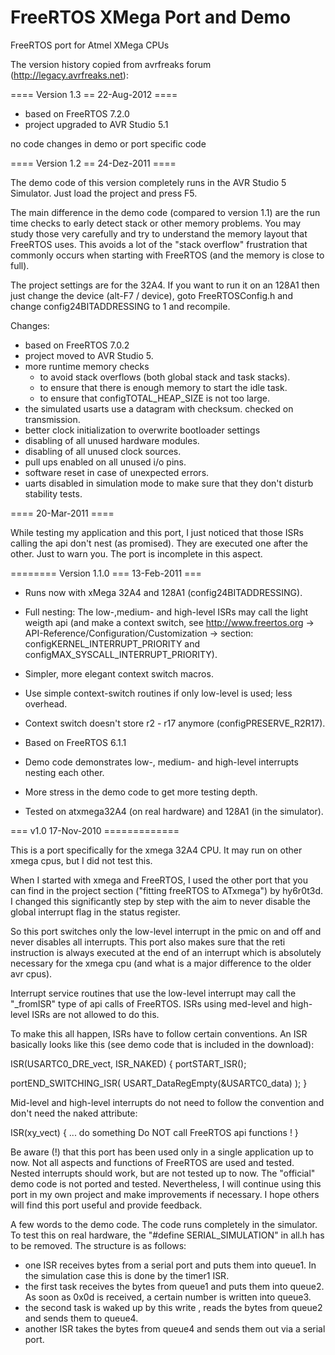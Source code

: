 # FreeRTOS XMega Port and Demo
FreeRTOS port for Atmel XMega CPUs

The version history copied from avrfreaks forum (http://legacy.avrfreaks.net):

==== Version 1.3 == 22-Aug-2012 ====

- based on FreeRTOS 7.2.0
- project upgraded to AVR Studio 5.1 

no code changes in demo or port specific code

==== Version 1.2 == 24-Dez-2011 ====

The demo code of this version completely runs in the AVR Studio 5 Simulator. Just load the project and press F5. 

The main difference in the demo code (compared to version 1.1) are the run time checks to early detect stack or other memory problems. You may study those very carefully and try to understand the memory layout that FreeRTOS uses. This avoids a lot of the "stack overflow" frustration that commonly occurs when starting with FreeRTOS (and the memory is close to full).

The project settings are for the 32A4. If you want to run it on an 128A1 then just change the device (alt-F7 / device), goto FreeRTOSConfig.h and change config24BITADDRESSING to 1 and recompile.

Changes:
- based on FreeRTOS 7.0.2
- project moved to AVR Studio 5.
- more runtime memory checks
    - to avoid stack overflows (both global stack and task stacks).
    - to ensure that there is enough memory to start the idle task.
    - to ensure that configTOTAL_HEAP_SIZE is not too large.
- the simulated usarts use a datagram with checksum. checked on transmission.
- better clock initialization to overwrite bootloader settings
- disabling of all unused hardware modules.
- disabling of all unused clock sources.
- pull ups enabled on all unused i/o pins.
- software reset in case of unexpected errors.
- uarts disabled in simulation mode to make sure that they don't disturb stability tests.

==== 20-Mar-2011 ====

While testing my application and this port, I just noticed that those ISRs
calling the api don't nest (as promised). They are executed one after the 
other. Just to warn you. The port is incomplete in this aspect.

======== Version 1.1.0 === 13-Feb-2011 ===

- Runs now with xMega 32A4 and 128A1 (config24BITADDRESSING).
- Full nesting: The low-,medium- and high-level ISRs may call the light weigth api (and make a context switch, see http://www.freertos.org -> API-Reference/Configuration/Customization -> section: configKERNEL_INTERRUPT_PRIORITY and configMAX_SYSCALL_INTERRUPT_PRIORITY).

- Simpler, more elegant context switch macros.
- Use simple context-switch routines if only low-level is used; less overhead.
- Context switch doesn't store r2 - r17 anymore (configPRESERVE_R2R17).
- Based on FreeRTOS 6.1.1
- Demo code demonstrates low-, medium- and high-level interrupts nesting
each other.
- More stress in the demo code to get more testing depth.
- Tested on atxmega32A4 (on real hardware) and 128A1 (in the simulator).

=== v1.0 17-Nov-2010 =============

This is a port specifically for the xmega 32A4 CPU. It may run on other xmega cpus, but I did not test this.

When I started with xmega and FreeRTOS, I used the other port that you can find in the project section ("fitting freeRTOS to ATxmega") by hy6r0t3d. I changed this significantly step by step with the aim to never disable the global interrupt flag in the status register.

So this port switches only the low-level interrupt in the pmic on and off and never disables all interrupts. This port also makes sure that the reti instruction is always executed at the end of an interrupt which is absolutely necessary for the xmega cpu (and what is a major difference to the older avr cpus). 

Interrupt service routines that use the low-level interrupt may call the "_fromISR" type of api calls of FreeRTOS. ISRs using med-level and high-level ISRs are not allowed to do this.

To make this all happen, ISRs have to follow certain conventions. An ISR basically looks like this (see demo code that is included in the download):

ISR(USARTC0_DRE_vect, ISR_NAKED)
{
portSTART_ISR();

portEND_SWITCHING_ISR( USART_DataRegEmpty(&USARTC0_data) );
}


Mid-level and high-level interrupts do not need to follow the convention and don't need the naked attribute:

ISR(xy_vect)
{
... do something
Do NOT call FreeRTOS api functions !
}

Be aware (!) that this port has been used only in a single application up to now. Not all aspects and functions of FreeRTOS are used and tested. Nested interrupts should work, but are not tested up to now. The "official" demo code is not ported and tested. Nevertheless, I will continue using this port in my own project and make improvements if necessary. I hope others will find this port useful and provide feedback.

A few words to the demo code. The code runs completely in the simulator. To test this on real hardware, the "#define SERIAL_SIMULATION" in all.h has to be removed. 
The structure is as follows:
- one ISR receives bytes from a serial port and puts them into queue1.
In the simulation case this is done by the timer1 ISR.
- the first task receives the bytes from queue1 and puts them into
queue2. As soon as 0x0d is received, a certain number is
written into queue3.
- the second task is waked up by this write , reads the bytes from queue2
and sends them to queue4.
- another ISR takes the bytes from queue4 and sends them out via
a serial port.


